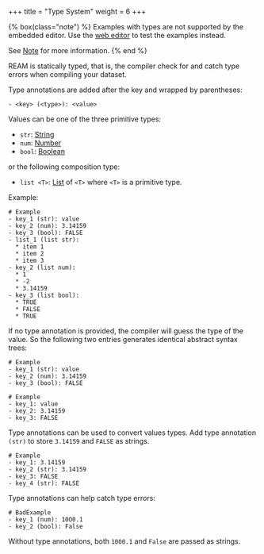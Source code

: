 +++
title = "Type System"
weight = 6
+++

{% box(class="note") %}
Examples with types are not supported by the embedded editor.
Use the [web editor](https://chmlee.github.io/ream-editor) to test the examples instead.

See [Note](/contribution/note) for more information.
{% end %}

REAM is statically typed, that is, the compiler check for and catch type errors when compiling your dataset.

Type annotations are added after the key and wrapped by parentheses:
```ream
- <key> (<type>): <value>
```

Values can be one of the three primitive types:
- `str`: [String](/tutorial/variable#string)
- `num`: [Number](/tutorial/variable#number)
- `bool`: [Boolean](/tutorial/variable#boolean)

or the following composition type:
- `list <T>`: [List](/tutorial/list) of `<T>` where `<T>` is a primitive type.

Example:
```ream
# Example
- key_1 (str): value
- key_2 (num): 3.14159
- key_3 (bool): FALSE
- list_1 (list str):
  * item 1
  * item 2
  * item 3
- key_2 (list num):
  * 1
  * -2
  * 3.14159
- key_3 (list bool):
  * TRUE
  * FALSE
  * TRUE
```

If no type annotation is provided, the compiler will guess the type of the value.
So the following two entries generates identical abstract syntax trees:
```ream
# Example
- key_1 (str): value
- key_2 (num): 3.14159
- key_3 (bool): FALSE
```

```ream
# Example
- key_1: value
- key_2: 3.14159
- key_3: FALSE
```

Type annotations can be used to convert values types.
Add type annotation `(str)` to store `3.14159` and `FALSE` as strings.
```ream
# Example
- key_1: 3.14159
- key_2 (str): 3.14159
- key_3: FALSE
- key_4 (str): FALSE
```

Type annotations can help catch type errors:
```ream
# BadExample
- key_1 (num): 10O0.1
- key_2 (bool): False
```

Without type annotations, both `10O0.1` and `False` are passed as strings.
